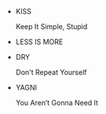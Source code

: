 - KISS

  Keep It Simple, Stupid

- LESS IS MORE
- DRY

  Don't Repeat Yourself

- YAGNI

  You Aren’t Gonna Need It
